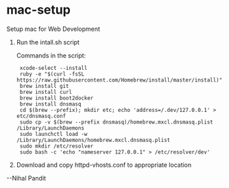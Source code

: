 # mac-setup
Setup mac for Web Development

1) Run the intall.sh script

    Commands in the script:

        xcode-select --install
        ruby -e "$(curl -fsSL https://raw.githubusercontent.com/Homebrew/install/master/install)"
        brew install git
        brew install curl
        brew install boot2docker
        brew install dnsmasq
        cd $(brew --prefix); mkdir etc; echo 'address=/.dev/127.0.0.1' > etc/dnsmasq.conf
        sudo cp -v $(brew --prefix dnsmasq)/homebrew.mxcl.dnsmasq.plist /Library/LaunchDaemons
        sudo launchctl load -w /Library/LaunchDaemons/homebrew.mxcl.dnsmasq.plist
        sudo mkdir /etc/resolver
        sudo bash -c 'echo "nameserver 127.0.0.1" > /etc/resolver/dev'

2) Download and copy httpd-vhosts.conf to appropriate location
        

--Nihal Pandit
